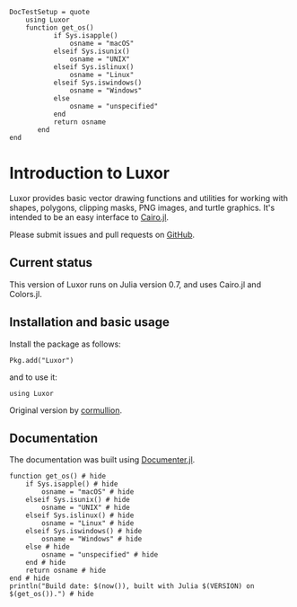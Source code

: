 ```@meta
DocTestSetup = quote
    using Luxor
    function get_os()
           if Sys.isapple()
               osname = "macOS"
           elseif Sys.isunix()
               osname = "UNIX"
           elseif Sys.islinux()
               osname = "Linux"
           elseif Sys.iswindows()
               osname = "Windows"
           else
               osname = "unspecified"
           end
           return osname
       end
end
```

# Introduction to Luxor

Luxor provides basic vector drawing functions and utilities for working with shapes, polygons, clipping masks, PNG images, and turtle graphics. It's intended to be an easy interface to [Cairo.jl](https://github.com/JuliaLang/Cairo.jl).

Please submit issues and pull requests on [GitHub](https://github.com/JuliaGraphics/Luxor.jl).

## Current status

This version of Luxor runs on Julia version 0.7, and uses Cairo.jl and Colors.jl.

## Installation and basic usage

Install the package as follows:

```
Pkg.add("Luxor")
```

and to use it:

```
using Luxor
```

Original version by [cormullion](https://github.com/cormullion).

## Documentation

The documentation was built using [Documenter.jl](https://github.com/JuliaDocs).

```@example
function get_os() # hide
    if Sys.isapple() # hide
        osname = "macOS" # hide
    elseif Sys.isunix() # hide
        osname = "UNIX" # hide
    elseif Sys.islinux() # hide
        osname = "Linux" # hide
    elseif Sys.iswindows() # hide
        osname = "Windows" # hide
    else # hide
        osname = "unspecified" # hide
    end # hide
    return osname # hide
end # hide
println("Build date: $(now()), built with Julia $(VERSION) on $(get_os()).") # hide
```

